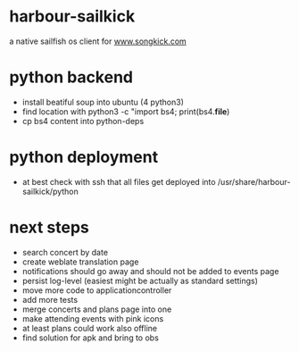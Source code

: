 # harbour-sailkick
a native sailfish os client for www.songkick.com


# python backend
- install beatiful soup into ubuntu (4 python3)
- find location with python3 -c "import bs4; print(bs4.__file__)
- cp bs4 content into python-deps

# python deployment
- at best check with ssh that all files get deployed into /usr/share/harbour-sailkick/python

# next steps
- search concert by date
- create weblate translation page
- notifications should go away and should not be added to events page
- persist log-level (easiest might be actually as standard settings)
- move more code to applicationcontroller
- add more tests
- merge concerts and plans page into one
- make attending events with pink icons
- at least plans could work also offline
- find solution for apk and bring to obs

